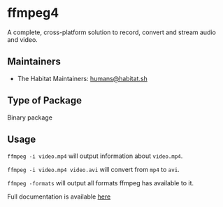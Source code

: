 # ffmpeg4

A complete, cross-platform solution to record, convert and stream audio and video.

## Maintainers

* The Habitat Maintainers: <humans@habitat.sh>

## Type of Package

Binary package

## Usage

`ffmpeg -i video.mp4` will output information about `video.mp4`.

`ffmpeg -i video.mp4 video.avi` will convert from `mp4` to `avi`.

`ffmpeg -formats` will output all formats ffmpeg has available to it.

Full documentation is available [here](https://ffmpeg.org/documentation.html)
